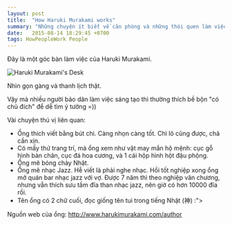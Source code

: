 ```yaml
---
layout: post
title:  "How Haruki Murakami works"
summary: "Những chuyện ít biết về căn phòng và những thói quen làm việc của Haruki Murakami"
date:   2015-08-14 18:29:45 +0700
tags: HowPeopleWork People
---
```

Đây là một góc bàn làm việc của Haruki Murakami.

![Haruki Murakami's Desk](https://i.imgur.com/Llz1nJ9.png)

Nhìn gọn gàng và thanh lịch thật.

Vậy mà nhiều người bảo dân làm việc sáng tạo thì thường thích bề bộn "có chủ đích" để dễ tìm ý tưởng =))

Vài chuyện thú vị liên quan:

- Ổng thích viết bằng bút chì. Càng nhọn càng tốt. Chì lô cũng được, chả cần xịn.
- Có mấy thứ trang trí, mà ổng xem như vật may mắn hộ mệnh: cục gỗ hình bàn chân, cục đá hoa cương, và 1 cái hộp hình hột đậu phộng.
- Ổng mê bóng chày Nhật.
- Ổng mê nhạc Jazz. Hễ viết là phải nghe nhạc. Hồi tốt nghiệp xong ổng mở quán bar nhạc jazz với vợ. Được 7 năm thì theo nghiệp văn chương, nhưng vẫn thích sưu tầm đĩa than nhạc jazz, nên giờ có hơn 10000 đĩa rồi.
- Tên ổng có 2 chữ cuối, đọc giống tên tui trong tiếng Nhật (神) :">

Nguồn web của ổng: http://www.harukimurakami.com/author

